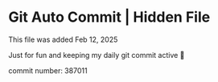 # Git Auto Commit | Hidden File

This file was added Feb 12, 2025

Just for fun and keeping my daily git commit active 🤪

commit number: 387011
